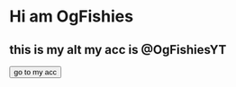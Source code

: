 # Hi am OgFishies
## this is my alt my acc is @OgFishiesYT
<a href="https://github.com/OgFishiesYT"><button>go to my acc</button></a>